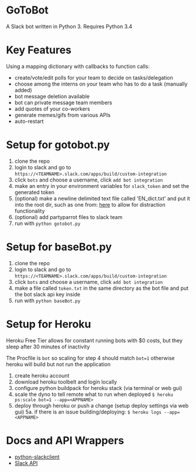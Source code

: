 # GoToBot
A Slack bot written in Python 3.
Requires Python 3.4


# Key Features
Using a mapping dictionary with callbacks to function calls:
- create/vote/edit polls for your team to decide on tasks/delegation
- choose among the interns on your team who has to do a task (manually added)
- bot message deletion available
- bot can private message team members
- add quotes of your co-workers
- generate memes/gifs from various APIs
- auto-restart

# Setup for gotobot.py
1. clone the repo
2. login to slack and go to `https://<TEAMNAME>.slack.com/apps/build/custom-integration`
3. click `bots` and choose a username, click `add bot integration`
4. make an entry in your environment variables for `slack_token` and set the generated token
5. (optional) make a newline delimited text file called 'EN_dict.txt' and put it into the root dir, such as one from: [here](https://github.com/dwyl/english-words) to allow for distraction functionality
6. (optional) add partyparrot files to slack team
7. run with `python gotobot.py`

# Setup for baseBot.py
1. clone the repo
2. login to slack and go to `https://<TEAMNAME>.slack.com/apps/build/custom-integration`
3. click `bots` and choose a username, click `add bot integration`
4. make a file called `token.txt` in the same directory as the bot file and put the bot slack api key inside
5. run with `python baseBot.py`

# Setup for Heroku

Heroku Free Tier allows for constant running bots with $0 costs, but they sleep after 30 minutes of inactivity

The Procfile is `bot` so scaling for step 4 should match `bot=1` otherwise heroku will build but not run the application

1. create heroku account
2. download heroku toolbelt and login locally
3. configure python buildpack for heroku stack (via terminal or web gui)
4. scale the dyno to tell remote what to run when deployed `$ heroku ps:scale bot=1 --app=<APPNAME>`
5. deploy through heroku or push a change (setup deploy settings via web gui)
5a. if there is an issue building/deploying: `$ heroku logs --app=<APPNAME>`


# Docs and API Wrappers
- [python-slackclient](https://github.com/slackhq/python-slackclient)
- [Slack API](https://api.slack.com/)

